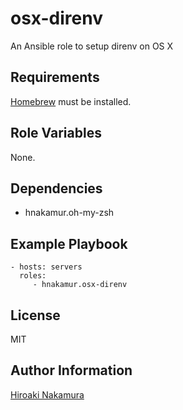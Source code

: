 osx-direnv
==========

An Ansible role to setup direnv on OS X

Requirements
------------

[Homebrew](http://brew.sh/) must be installed.

Role Variables
--------------

None.

Dependencies
------------

- hnakamur.oh-my-zsh

Example Playbook
----------------

    - hosts: servers
      roles:
         - hnakamur.osx-direnv

License
-------

MIT

Author Information
------------------

[Hiroaki Nakamura]( http://hnakamur.github.io/ )
